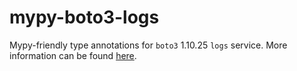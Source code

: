 # mypy-boto3-logs

Mypy-friendly type annotations for `boto3` 1.10.25 `logs` service.
More information can be found [here](https://github.com/vemel/mypy_boto3).